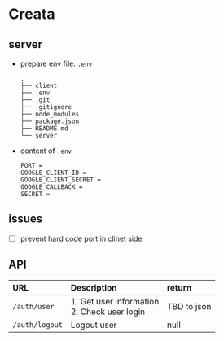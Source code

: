 # Creata

## server

* prepare env file: ```.env``` 
    ```
    .
    ├── client
    ├── .env
    ├── .git
    ├── .gitignore
    ├── node_modules
    ├── package.json
    ├── README.md
    └── server
    ```
* content of ```.env```
    ```
    PORT = 
    GOOGLE_CLIENT_ID = 
    GOOGLE_CLIENT_SECRET = 
    GOOGLE_CALLBACK = 
    SECRET = 
    ```

## issues

* [ ] prevent hard code port in clinet side

## API

|URL|Description|return|
|:---|:---|:---|
|```/auth/user```|1. Get user information <br> 2. Check user login|TBD to json|
|```/auth/logout```|Logout user|null|
 